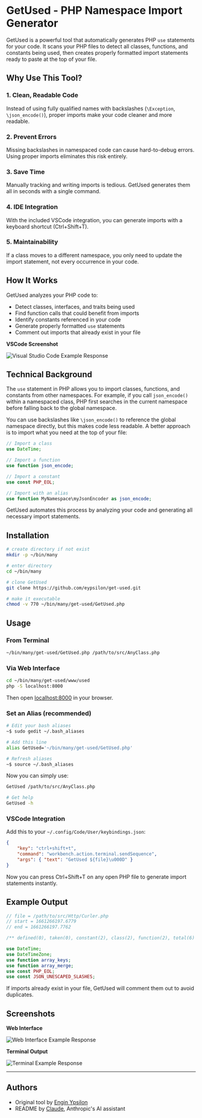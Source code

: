 # GetUsed - PHP Namespace Import Generator

GetUsed is a powerful tool that automatically generates PHP `use` statements for your code. It scans your PHP files to detect all classes, functions, and constants being used, then creates properly formatted import statements ready to paste at the top of your file.

## Why Use This Tool?

### 1. Clean, Readable Code
Instead of using fully qualified names with backslashes (`\Exception`, `\json_encode()`), proper imports make your code cleaner and more readable.

### 2. Prevent Errors
Missing backslashes in namespaced code can cause hard-to-debug errors. Using proper imports eliminates this risk entirely.

### 3. Save Time
Manually tracking and writing imports is tedious. GetUsed generates them all in seconds with a single command.

### 4. IDE Integration
With the included VSCode integration, you can generate imports with a keyboard shortcut (Ctrl+Shift+T).

### 5. Maintainability
If a class moves to a different namespace, you only need to update the import statement, not every occurrence in your code.

## How It Works

GetUsed analyzes your PHP code to:
- Detect classes, interfaces, and traits being used
- Find function calls that could benefit from imports
- Identify constants referenced in your code
- Generate properly formatted `use` statements
- Comment out imports that already exist in your file

__VSCode Screenshot__

![Visual Studio Code Example Response](/www/used/assets/screenshot-vscode.png)

## Technical Background

The `use` statement in PHP allows you to import classes, functions, and constants from other namespaces. For example, if you call `json_encode()` within a namespaced class, PHP first searches in the current namespace before falling back to the global namespace.

You can use backslashes like `\json_encode()` to reference the global namespace directly, but this makes code less readable. A better approach is to import what you need at the top of your file:

```php
// Import a class
use DateTime;

// Import a function
use function json_encode;

// Import a constant
use const PHP_EOL;

// Import with an alias
use function MyNamespace\myJsonEncoder as json_encode;
```

GetUsed automates this process by analyzing your code and generating all necessary import statements.

## Installation

```sh
# create directory if not exist
mkdir -p ~/bin/many

# enter directory
cd ~/bin/many

# clone GetUsed
git clone https://github.com/eypsilon/get-used.git

# make it executable
chmod -v 770 ~/bin/many/get-used/GetUsed.php
```

## Usage

### From Terminal

```sh
~/bin/many/get-used/GetUsed.php /path/to/src/AnyClass.php
```

### Via Web Interface

```sh
cd ~/bin/many/get-used/www/used
php -S localhost:8000
```

Then open [localhost:8000](http://localhost:8000) in your browser.

### Set an Alias (recommended)

```sh
# Edit your bash aliases
~$ sudo gedit ~/.bash_aliases

# Add this line
alias GetUsed='~/bin/many/get-used/GetUsed.php'

# Refresh aliases
~$ source ~/.bash_aliases
```

Now you can simply use:
```sh
GetUsed /path/to/src/AnyClass.php

# Get help
GetUsed -h
```

### VSCode Integration

Add this to your `~/.config/Code/User/keybindings.json`:

```json
{
    "key": "ctrl+shift+t",
    "command": "workbench.action.terminal.sendSequence",
    "args": { "text": "GetUsed ${file}\u000D" }
}
```

Now you can press Ctrl+Shift+T on any open PHP file to generate import statements instantly.

## Example Output

```php
// file = /path/to/src/Http/Curler.php
// start = 1661266197.6779
// end = 1661266197.7762

/** defined(0), taken(0), constant(2), class(2), function(2), total(6) */

use DateTime;
use DateTimeZone;
use function array_keys;
use function array_merge;
use const PHP_EOL;
use const JSON_UNESCAPED_SLASHES;
```

If imports already exist in your file, GetUsed will comment them out to avoid duplicates.

## Screenshots

__Web Interface__

![Web Interface Example Response](/www/used/assets/screenshot-sw.png)

__Terminal Output__

![Terminal Example Response](/www/used/assets/screenshot-sw-terminal-out.png)

---

## Authors

- Original tool by [Engin Ypsilon](https://github.com/eypsilon)
- README by [Claude](https://www.anthropic.com/claude), Anthropic's AI assistant
